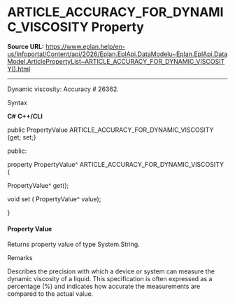 # ARTICLE_ACCURACY_FOR_DYNAMIC_VISCOSITY Property

**Source URL:** https://www.eplan.help/en-us/Infoportal/Content/api/2026/Eplan.EplApi.DataModelu~Eplan.EplApi.DataModel.ArticlePropertyList~ARTICLE_ACCURACY_FOR_DYNAMIC_VISCOSITY().html

---

Dynamic viscosity: Accuracy # 26362.

Syntax

**C#**
**C++/CLI**


public PropertyValue ARTICLE_ACCURACY_FOR_DYNAMIC_VISCOSITY {get; set;}

public:

property PropertyValue^ ARTICLE_ACCURACY_FOR_DYNAMIC_VISCOSITY {

   PropertyValue^ get();

   void set (    PropertyValue^ value);

}


#### Property Value

Returns property value of type System.String.

Remarks

Describes the precision with which a device or system can measure the dynamic viscosity of a liquid. This specification is often expressed as a percentage (%) and indicates how accurate the measurements are compared to the actual value.
